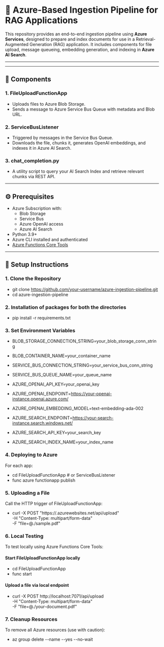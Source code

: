 <!-- # Ingestion-Pipeline

## Overview

This is a Azure based Ingestion pipeline that contains capabilities of Azure services like Azure Function Apps, Azure Service Bus, Azure Blob Storage and Azure AI Search.

There is a retreival code "chat_completion.py" is also attached in the repository to retrieve a sample query from the AI Search Index.

The repository is divided in two major directories:
1. FileUploadFunctionApp: This is responsible for uploading files and storing them in Blob Storage container. Also a service bus queue message payload is designed with file url and metadata. The service bus listens to the function app and once the file is stored in blob storage, a message is sent to the queue.

2. ServiceBusListener: This is also a function app which consumes message from a queue and reads it for the file url. It then downloads the file from the blob url, chunk it, vectorize it using OpenAI embeddings. An index is created in AI Search to which the vectors gets stored.

Within the ServiceBusListener repository, a chat_completion.py file helps to retrieve content from the AI Search index using REST API. -->

# 🚀 Azure-Based Ingestion Pipeline for RAG Applications

This repository provides an end-to-end ingestion pipeline using **Azure Services**, designed to prepare and index documents for use in a Retrieval-Augmented Generation (RAG) application. It includes components for file upload, message queueing, embedding generation, and indexing in **Azure AI Search**.

---


---

## 🧩 Components

### 1. FileUploadFunctionApp
- Uploads files to Azure Blob Storage.
- Sends a message to Azure Service Bus Queue with metadata and Blob URL.

### 2. ServiceBusListener
- Triggered by messages in the Service Bus Queue.
- Downloads the file, chunks it, generates OpenAI embeddings, and indexes it in Azure AI Search.

### 3. chat_completion.py
- A utility script to query your AI Search Index and retrieve relevant chunks via REST API.

---

## ⚙️ Prerequisites

- Azure Subscription with:
  - Blob Storage
  - Service Bus
  - Azure OpenAI access
  - Azure AI Search
- Python 3.9+
- Azure CLI installed and authenticated
- [Azure Functions Core Tools](https://learn.microsoft.com/en-us/azure/azure-functions/functions-run-local)

---

## 🔧 Setup Instructions

### 1. Clone the Repository

- git clone https://github.com/your-username/azure-ingestion-pipeline.git
- cd azure-ingestion-pipeline

### 2. Installation of packages for both the directories

- pip install -r requirements.txt

### 3. Set Environment Variables
     
- BLOB_STORAGE_CONNECTION_STRING=your_blob_storage_conn_string
- BLOB_CONTAINER_NAME=your_container_name

- SERVICE_BUS_CONNECTION_STRING=your_service_bus_conn_string
- SERVICE_BUS_QUEUE_NAME=your_queue_name

- AZURE_OPENAI_API_KEY=your_openai_key
- AZURE_OPENAI_ENDPOINT=https://your-openai-instance.openai.azure.com/
- AZURE_OPENAI_EMBEDDING_MODEL=text-embedding-ada-002

- AZURE_SEARCH_ENDPOINT=https://your-search-instance.search.windows.net/
- AZURE_SEARCH_API_KEY=your_search_key
- AZURE_SEARCH_INDEX_NAME=your_index_name

### 4. Deploying to Azure

For each app:

- cd FileUploadFunctionApp  # or ServiceBusListener
- func azure functionapp publish <your-function-app-name> 

### 5. Uploading a File

Call the HTTP trigger of FileUploadFunctionApp:

- curl -X POST "https://<your-function-app-name>.azurewebsites.net/api/upload" \
  -H "Content-Type: multipart/form-data" \
  -F "file=@./sample.pdf"

### 6. Local Testing

To test locally using Azure Functions Core Tools:

#### Start FileUploadFunctionApp locally

- cd FileUploadFunctionApp
- func start

#### Upload a file via local endpoint

- curl -X POST http://localhost:7071/api/upload \
  -H "Content-Type: multipart/form-data" \
  -F "file=@./your-document.pdf"

### 7. Cleanup Resources

To remove all Azure resources (use with caution):
- az group delete --name <your-resource-group> --yes --no-wait